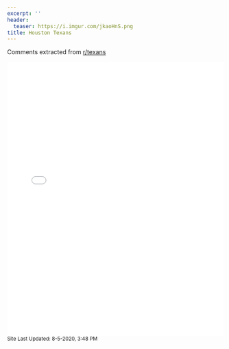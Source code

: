 ```yaml
---
excerpt: ''
header:
  teaser: https://i.imgur.com/jkaoHnS.png
title: Houston Texans
---
```


Comments extracted from [r/texans](https://reddit.com/r/texans)
<iframe id="igraph" scrolling="no" style="border:none;" seamless="seamless" src="/plots/NFL/HTX.html" height="640" width="100%"></iframe>
<small>Site Last Updated: 8-5-2020, 3:48 PM</small>